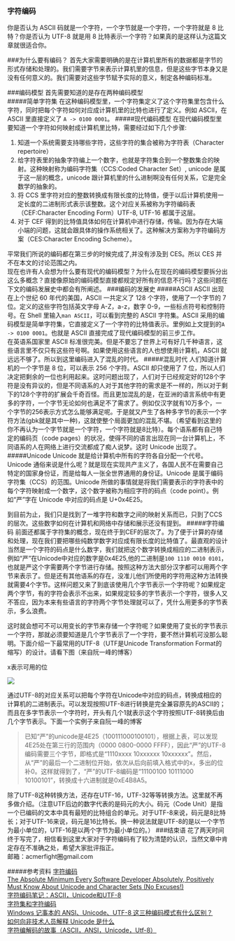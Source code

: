 ### 字符编码
你是否认为 ASCII 码就是一个字符，一个字节就是一个字符，一个字符就是 8 比特？你是否认为 UTF-8 就是用 8 比特表示一个字符？如果真的是这样认为这篇文章就很适合你。

###为什么要有编码？
首先大家需要明确的是在计算机里所有的数据都是字节的形式存储和处理的。我们需要字节来表示计算机里的信息，但是这些字节本身又是没有任何意义的。我们需要对这些字节赋予实际的意义，制定各种编码标准。

###编码模型 
首先需要知道的是存在两种编码模型  
#####简单字符集
在这种编码模型里，一个字符集定义了这个字符集里包含什么字符，同时把每个字符如何对应成计算机里的比特也进行了定义。例如 ASCII，在 ASCII 里直接定义了 `A -> 0100 0001`。
#####现代编码模型
在现代编码模型里要知道一个字符如何映射成计算机里比特，需要经过如下几个步骤:

1. 知道一个系统需要支持哪些字符，这些字符的集合被称为字符表（Character repertoire）  
2. 给字符表里的抽象字符编上一个数字，也就是字符集合到一个整数集合的映射。这种映射称为编码字符集（CCS:Coded Character Set）, unicode 是属于这一层的概念，unicode 跟计算机里的什么进制啊没有任何关系，它是完全数学的抽象的。   
3. 将 CCS 里字符对应的整数转换成有限长度的比特值，便于以后计算机使用一定长度的二进制形式表示该整数。这个对应关系被称为字符编码表（CEF:Character Encoding Form）UTF-8, UTF-16 都属于这层。  
4. 对于 CEF 得到的比特值具体如何在计算机中进行存储，传输。因为存在大端小端的问题，这就会跟具体的操作系统相关了。这种解决方案称为字符编码方案（CES:Character Encoding Scheme）。  

平常我们所说的编码都在第三步的时候完成了,并没有涉及到 CES。所以 CES 并不在本文的讨论范围之内。  
现在也许有人会想为什么要有现代的编码模型？为什么在现在的编码模型要拆分出这么多概念？直接像原始的编码模型直接都规定好所有的信息不行吗？这些问题在下文的编码发展史中都会有所阐述。
###编码的发展史
#####ASCII
ASCII 出现在上个世纪 60 年代的美国，ASCII 一共定义了 128 个字符，使用了一个字节的 7 位。定义的这些字符包括英文字母 A-Z，a-z，数字 0-9，一些标点符号和控制符号。在 Shell 里输入`man ASCII`，可以看到完整的 ASCII 字符集。ASCII 采用的编码模型是简单字符集，它直接定义了一个字符的比特值表示。里例如上文提到的`A -> 0100 0001`。也就是 ASCII 直接完成了现代编码模型的前三步工作。  
在英语系国家里 ASCII 标准很完美。但是不要忘了世界上可有好几千种语言，这些语言里不仅只有这些符号啊。如果使用这些语言的人也想使用计算机，ASCII 就远远不够了。所以到这里编码进入了混乱的时代。
#####混乱时代
人们知道计算机的一个字节是 8 位，可以表示 256 个字符。ASCII 却只使用了 7 位，所以人们决定把剩余的一位也利用起来。这时问题出现了，人们对于已经规定好的128个字符是没有异议的，但是不同语系的人对于其他字符的需求是不一样的，所以对于剩下的128个字符的扩展会千奇百怪。而且更加混乱的是，在亚洲的语言系统中有更多的字符，一个字节无论如何也满足不了需求了。例如仅汉字就有10万多个，一个字节的256表示方式怎么能够满足呢。于是就又产生了各种多字节的表示一个字符方法(gbk就是其中一种)，这就使整个局面更加的混乱不堪。（希望看到这里的你不再认为一个字节就是一个字符，一个字符就是8比特）。每个语系都有自己特定的编码页（code pages）的状况，使得不同的语言出现在同一台计算机上，不同语系的人在网络上进行交流都成了痴人说梦。这时 Unicode 出现了。
#####Unicode
Unicode 就是给计算机中所有的字符各自分配一个代号。Unicode 通俗来说是什么呢？就是现在实现共产主义了，各国人民不在需要自己特定的国家身份证，而是给每人一张全世界通用的身份证。Unicode 是属于编码字符集（CCS）的范围。Unicode 所做的事情就是将我们需要表示的字符表中的每个字符映射成一个数字，这个数字被称为相应字符的码点（code point）。例如“严”字在 Unicode 中对应的码点是 U+0x4E25。 

到目前为止，我们只是找到了一堆字符和数字之间的映射关系而已，只到了CCS的层次。这些数字如何在计算机和网络中存储和展示还没有提到。
#####字符编码
前面还都属于字符集的概念，现在终于到CEF的层次了。为了便于计算的存储和处理，现在我们要把哪些纯数学数字对应成有限长度的比特值了。最直观的设计当然是一个字符的码点是什么数字，我们就把这个数字转换成相应的二进制表示，例如“严”在Unicode中对应的数字是0x4E25,他的二进制是`100 1110 0010 0101`，也就是严这个字需要两个字节进行存储。按照这种方法大部分汉字都可以用两个字节来表示了。但是还有其他语系的存在，没准儿他们所使用的字符用这种方法转换就需要4个字节。这样问题又来了到底该使用几个字节表示一个字符呢？如果规定两个字节，有的字符会表示不出来，如果规定较多的字节表示一个字符，很多人又不答应，因为本来有些语言的字符两个字节处理就可以了，凭什么用更多的字节表示，多么浪费。

这时就会想可不可以用变长的字节来存储一个字符呢？如果使用了变长的字节表示一个字符，那就必须要知道是几个字节表示了一个字符，要不然计算机可没那么聪明。下面介绍一下最常用的UTF-8（UTF是Unicode Transformation Format的缩写）的设计。请看下图（来自阮一峰的博客） 

x表示可用的位

![](https://raw.github.com/acmerfight/insight_python/master/images/code.png)

通过UTF-8的对应关系可以把每个字符在Unicode中对应的码点，转换成相应的计算机的二进制表示。可以发现按照UTF-8进行转换是完全兼容原先的ASCII的；而且在多字节表示一个字符时，开头有几个1就表示这个字符按照UTF-8转换后由几个字节表示。下面一个实例子来自阮一峰的博客

> 已知“严”的unicode是4E25（100111000100101），根据上表，可以发现4E25处在第三行的范围内（0000 0800-0000 FFFF），因此“严”的UTF-8编码需要三个字节，即格式是“1110xxxx 10xxxxxx 10xxxxxx”。然后，从“严”的最后一个二进制位开始，依次从后向前填入格式中的x，多出的位补0。这样就得到了，“严”的UTF-8编码是“11100100 10111000 10100101”，转换成十六进制就是0xE4B8A5。  

除了UTF-8这种转换方法，还存在UTF-16，UTF-32等等转换方法。这里就不再多做介绍。（注意UTF后边的数字代表的是码元的大小。码元（Code Unit）是指一个已编码的文本中具有最短的比特组合的单元。对于UTF-8来说，码元是8比特长；对于UTF-16来说，码元是16比特长。换一种说法就是UTF-8的是以一个字节为最小单位的，UTF-16是以两个字节为最小单位的。）
###结束语
花了两天时间终于写完了，相信看到这里大家对于字符编码有了较为清楚的认识，当然文章中肯定存在不准确之处，希望大家批评指正。  
邮箱：acmerfight圈gmail.com

#####参考资料
[字符编码](https://zh.wikipedia.org/wiki/%E5%AD%97%E7%AC%A6%E7%BC%96%E7%A0%81)  
[The Absolute Minimum Every Software Developer Absolutely, Positively Must Know About Unicode and Character Sets (No Excuses!)](http://www.joelonsoftware.com/articles/Unicode.html)  
[字符编码笔记：ASCII，Unicode和UTF-8](http://www.ruanyifeng.com/blog/2007/10/ascii_unicode_and_utf-8.html)  
[字符集和字符编码](http://www.cnblogs.com/skynet/archive/2011/05/03/2035105.html)  
[Windows 记事本的 ANSI、Unicode、UTF-8 这三种编码模式有什么区别？](http://www.zhihu.com/question/20650946)  
[如何向非技术人员解释 Unicode 是什么](http://www.zhihu.com/question/19943875)  
[字符编解码的故事（ASCII，ANSI，Unicode，Utf-8）](http://www.cnblogs.com/zjking99/archive/2012/03/27/2419275.html)
